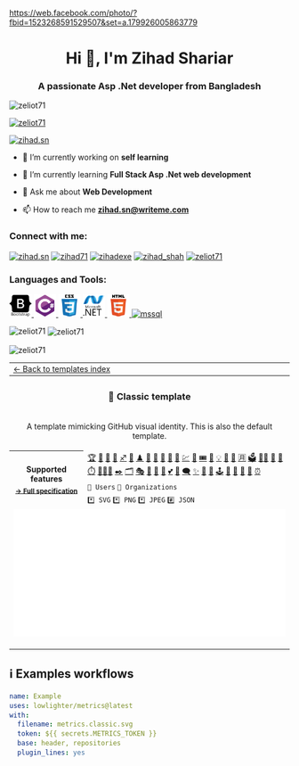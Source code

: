 https://web.facebook.com/photo/?fbid=1523268591529507&set=a.179926005863779
<h1 align="center">Hi 👋, I'm Zihad Shariar</h1>
<h3 align="center">A passionate Asp .Net developer from Bangladesh</h3>

<p align="left"> <img src="https://komarev.com/ghpvc/?username=zeliot71&label=Profile%20views&color=0e75b6&style=flat" alt="zeliot71" /> </p>

<p align="left"> <a href="https://github.com/ryo-ma/github-profile-trophy"><img src="https://github-profile-trophy.vercel.app/?username=zeliot71" alt="zeliot71" /></a> </p>

<p align="left"> <a href="https://twitter.com/zihad.sn" target="blank"><img src="https://img.shields.io/twitter/follow/zihad.sn?logo=twitter&style=for-the-badge" alt="zihad.sn" /></a> </p>

- 🔭 I’m currently working on **self learning**

- 🌱 I’m currently learning **Full Stack Asp .Net web development**

- 💬 Ask me about **Web Development**

- 📫 How to reach me **zihad.sn@writeme.com**

<h3 align="left">Connect with me:</h3>
<p align="left">
<a href="https://twitter.com/zihad.sn" target="blank"><img align="center" src="https://raw.githubusercontent.com/rahuldkjain/github-profile-readme-generator/master/src/images/icons/Social/twitter.svg" alt="zihad.sn" height="30" width="40" /></a>
<a href="https://linkedin.com/in/zihad71" target="blank"><img align="center" src="https://raw.githubusercontent.com/rahuldkjain/github-profile-readme-generator/master/src/images/icons/Social/linked-in-alt.svg" alt="zihad71" height="30" width="40" /></a>
<a href="https://fb.com/zihadexe" target="blank"><img align="center" src="https://raw.githubusercontent.com/rahuldkjain/github-profile-readme-generator/master/src/images/icons/Social/facebook.svg" alt="zihadexe" height="30" width="40" /></a>
<a href="https://instagram.com/zihad_shah" target="blank"><img align="center" src="https://raw.githubusercontent.com/rahuldkjain/github-profile-readme-generator/master/src/images/icons/Social/instagram.svg" alt="zihad_shah" height="30" width="40" /></a>
<a href="https://codeforces.com/profile/zeliot71" target="blank"><img align="center" src="https://raw.githubusercontent.com/rahuldkjain/github-profile-readme-generator/master/src/images/icons/Social/codeforces.svg" alt="zeliot71" height="30" width="40" /></a>
</p>

<h3 align="left">Languages and Tools:</h3>
<p align="left"> <a href="https://getbootstrap.com" target="_blank" rel="noreferrer"> <img src="https://raw.githubusercontent.com/devicons/devicon/master/icons/bootstrap/bootstrap-plain-wordmark.svg" alt="bootstrap" width="40" height="40"/> </a> <a href="https://www.w3schools.com/cs/" target="_blank" rel="noreferrer"> <img src="https://raw.githubusercontent.com/devicons/devicon/master/icons/csharp/csharp-original.svg" alt="csharp" width="40" height="40"/> </a> <a href="https://www.w3schools.com/css/" target="_blank" rel="noreferrer"> <img src="https://raw.githubusercontent.com/devicons/devicon/master/icons/css3/css3-original-wordmark.svg" alt="css3" width="40" height="40"/> </a> <a href="https://dotnet.microsoft.com/" target="_blank" rel="noreferrer"> <img src="https://raw.githubusercontent.com/devicons/devicon/master/icons/dot-net/dot-net-original-wordmark.svg" alt="dotnet" width="40" height="40"/> </a> <a href="https://www.w3.org/html/" target="_blank" rel="noreferrer"> <img src="https://raw.githubusercontent.com/devicons/devicon/master/icons/html5/html5-original-wordmark.svg" alt="html5" width="40" height="40"/> </a> <a href="https://www.microsoft.com/en-us/sql-server" target="_blank" rel="noreferrer"> <img src="https://www.svgrepo.com/show/303229/microsoft-sql-server-logo.svg" alt="mssql" width="40" height="40"/> </a> </p>

<p><img align="left" src="https://github-readme-stats.vercel.app/api/top-langs?username=zeliot71&show_icons=true&locale=en&layout=compact" alt="zeliot71" /></p>

<p>&nbsp;<img align="center" src="https://github-readme-stats.vercel.app/api?username=zeliot71&show_icons=true&locale=en" alt="zeliot71" /></p>

<p><img align="center" src="https://github-readme-streak-stats.herokuapp.com/?user=zeliot71&" alt="zeliot71" /></p>

<!--header-->
<table>
  <tr><td colspan="2"><a href="/README.md#%EF%B8%8F-templates">← Back to templates index</a></td></tr>
  <tr><th colspan="2"><h3>📗 Classic template</h3></th></tr>
  <tr><td colspan="2" align="center"><p>A template mimicking GitHub visual identity.
This is also the default template.</p>
</td></tr>
  <tr>
    <th rowspan="3">Supported features<br><sub><a href="metadata.yml">→ Full specification</a></sub></th>
    <td><a href="/source/plugins/achievements/README.md" title="🏆 Achievements">🏆</a> <a href="/source/plugins/activity/README.md" title="📰 Recent activity">📰</a> <a href="/source/plugins/anilist/README.md" title="🌸 Anilist watch list and reading list">🌸</a> <a href="/source/plugins/calendar/README.md" title="📆 Commit calendar">📆</a> <a href="/source/plugins/code/README.md" title="♐ Random code snippet">♐</a> <a href="/source/plugins/16personalities/README.md" title="🧠 16personalities">🧠</a> <a href="/source/plugins/chess/README.md" title="♟️ Chess">♟️</a> <a href="/source/plugins/fortune/README.md" title="🥠 Fortune">🥠</a> <a href="/source/plugins/nightscout/README.md" title="💉 Nightscout">💉</a> <a href="/source/plugins/poopmap/README.md" title="💩 PoopMap plugin">💩</a> <a href="/source/plugins/screenshot/README.md" title="📸 Website screenshot">📸</a> <a href="/source/plugins/splatoon/README.md" title="🦑 Splatoon">🦑</a> <a href="/source/plugins/stock/README.md" title="💹 Stock prices">💹</a> <a href="/source/plugins/discussions/README.md" title="💬 Discussions">💬</a> <a href="/source/plugins/followup/README.md" title="🎟️ Follow-up of issues and pull requests">🎟️</a> <a href="/source/plugins/gists/README.md" title="🎫 Gists">🎫</a> <a href="/source/plugins/habits/README.md" title="💡 Coding habits and activity">💡</a> <a href="/source/plugins/introduction/README.md" title="🙋 Introduction">🙋</a> <a href="/source/plugins/isocalendar/README.md" title="📅 Isometric commit calendar">📅</a> <a href="/source/plugins/languages/README.md" title="🈷️ Languages activity">🈷️</a> <a href="/source/plugins/leetcode/README.md" title="🗳️ Leetcode">🗳️</a> <a href="/source/plugins/lines/README.md" title="👨‍💻 Lines of code changed">👨‍💻</a> <a href="/source/plugins/music/README.md" title="🎼 Music activity and suggestions">🎼</a> <a href="/source/plugins/notable/README.md" title="🎩 Notable contributions">🎩</a> <a href="/source/plugins/pagespeed/README.md" title="⏱️ Google PageSpeed">⏱️</a> <a href="/source/plugins/people/README.md" title="🧑‍🤝‍🧑 People">🧑‍🤝‍🧑</a> <a href="/source/plugins/posts/README.md" title="✒️ Recent posts">✒️</a> <a href="/source/plugins/projects/README.md" title="🗂️ GitHub projects">🗂️</a> <a href="/source/plugins/reactions/README.md" title="🎭 Comment reactions">🎭</a> <a href="/source/plugins/repositories/README.md" title="📓 Featured repositories">📓</a> <a href="/source/plugins/rss/README.md" title="🗼 Rss feed">🗼</a> <a href="/source/plugins/skyline/README.md" title="🌇 GitHub Skyline">🌇</a> <a href="/source/plugins/sponsors/README.md" title="💕 GitHub Sponsors">💕</a> <a href="/source/plugins/sponsorships/README.md" title="💝 GitHub Sponsorships">💝</a> <a href="/source/plugins/stackoverflow/README.md" title="🗨️ Stack Overflow">🗨️</a> <a href="/source/plugins/stargazers/README.md" title="✨ Stargazers">✨</a> <a href="/source/plugins/starlists/README.md" title="💫 Star lists">💫</a> <a href="/source/plugins/stars/README.md" title="🌟 Recently starred repositories">🌟</a> <a href="/source/plugins/steam/README.md" title="🕹️ Steam">🕹️</a> <a href="/source/plugins/support/README.md" title="💭 GitHub Community Support">💭</a> <a href="/source/plugins/topics/README.md" title="📌 Starred topics">📌</a> <a href="/source/plugins/traffic/README.md" title="🧮 Repositories traffic">🧮</a> <a href="/source/plugins/tweets/README.md" title="🐤 Latest tweets">🐤</a> <a href="/source/plugins/wakatime/README.md" title="⏰ WakaTime">⏰</a></td>
  </tr>
  <tr>
    <td><code>👤 Users</code> <code>👥 Organizations</code></td>
  </tr>
  <tr>
    <td><code>*️⃣ SVG</code> <code>*️⃣ PNG</code> <code>*️⃣ JPEG</code> <code>#️⃣ JSON</code></td>
  </tr>
  <tr>
    <td colspan="2" align="center">
      <img src="https://github.com/lowlighter/metrics/blob/examples/metrics.classic.svg" alt=""></img>
      <img width="900" height="1" alt="">
    </td>
  </tr>
</table>
<!--/header-->

## ℹ️ Examples workflows

<!--examples-->
```yaml
name: Example
uses: lowlighter/metrics@latest
with:
  filename: metrics.classic.svg
  token: ${{ secrets.METRICS_TOKEN }}
  base: header, repositories
  plugin_lines: yes

```
<!--/examples-->
